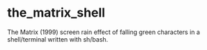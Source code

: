 # the_matrix_shell
The Matrix (1999) screen rain effect of falling green characters in a shell/terminal written with sh/bash.
